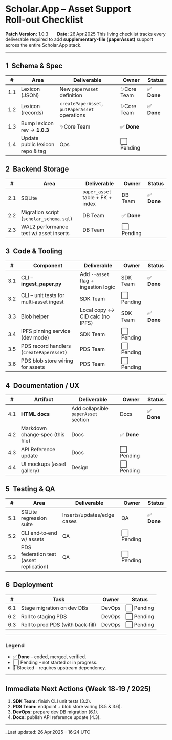 # Scholar.App – Asset Support Roll‑out Checklist

**Patch Version:** 1.0.3  **Date:** 26 Apr 2025
This living checklist tracks every deliverable required to add **supplementary‑file (paperAsset)** support across the entire Scholar.App stack.

---

## 1 Schema & Spec

| # | Area | Deliverable | Owner | Status |
|---|------|-------------|-------|--------|
| 1.1 | Lexicon (JSON) | New `paperAsset` definition | ✨Core Team | ✅ **Done** |
| 1.2 | Lexicon (records) | `createPaperAsset`, `putPaperAsset` operations | ✨Core Team | ✅ **Done** |
| 1.3 | Bump lexicon rev → **1.0.3** | ✨Core Team | ✅ **Done** |
| 1.4 | Update public lexicon repo & tag | Ops | ⬜ Pending |

## 2 Backend Storage

| # | Area | Deliverable | Owner | Status |
|---|------|-------------|-------|--------|
| 2.1 | SQLite | `paper_asset` table + FK + index | DB Team | ✅ **Done** |
| 2.2 | Migration script (`scholar_schema.sql`) | DB Team | ✅ **Done** |
| 2.3 | WAL2 performance test w/ asset inserts | DB Team | ⬜ Pending |

## 3 Code & Tooling

| # | Component | Deliverable | Owner | Status |
|---|-----------|-------------|-------|--------|
| 3.1 | CLI – **ingest_paper.py** | Add `--asset` flag + ingestion logic | SDK Team | ✅ **Done** |
| 3.2 | CLI – unit tests for multi‑asset ingest | SDK Team | ⬜ Pending |
| 3.3 | Blob helper | Local copy ↔ CID calc (no IPFS) | SDK Team | ✅ **Done** |
| 3.4 | IPFS pinning service (dev mode) | SDK Team | ⬜ Pending |
| 3.5 | PDS record handlers (`createPaperAsset`) | PDS Team | ⬜ Pending |
| 3.6 | PDS blob store wiring for assets | PDS Team | ⬜ Pending |

## 4 Documentation / UX

| # | Artifact | Deliverable | Owner | Status |
|---|----------|-------------|-------|--------|
| 4.1 | **HTML docs** | Add collapsible `paperAsset` section | Docs | ✅ **Done** |
| 4.2 | Markdown change‑spec (this file) | Docs | ✅ **Done** |
| 4.3 | API Reference update | Docs | ⬜ Pending |
| 4.4 | UI mockups (asset gallery) | Design | ⬜ Pending |

## 5 Testing & QA

| # | Area | Deliverable | Owner | Status |
|---|------|-------------|-------|--------|
| 5.1 | SQLite regression suite | Inserts/updates/edge cases | QA | ✅ **Done** |
| 5.2 | CLI end‑to‑end w/ assets | QA | ⬜ Pending |
| 5.3 | PDS federation test (asset replication) | QA | ⬜ Pending |

## 6 Deployment

| # | Task | Owner | Status |
|---|------|-------|--------|
| 6.1 | Stage migration on dev DBs | DevOps | ⬜ Pending |
| 6.2 | Roll to staging PDS | DevOps | ⬜ Pending |
| 6.3 | Roll to prod PDS (with back‑fill) | DevOps | ⬜ Pending |

---

### Legend
* ✅ **Done** – coded, merged, verified.  
* ⬜ Pending – not started or in progress.  
* 🔶 Blocked – requires upstream dependency.

---

## Immediate Next Actions (Week 18‑19 / 2025)
1. **SDK Team:** finish CLI unit tests (3.2).  
2. **PDS Team:** endpoint + blob store wiring (3.5 & 3.6).  
3. **DevOps:** prepare dev DB migration (6.1).  
4. **Docs:** publish API reference update (4.3).

---

_Last updated: 26 Apr 2025 – 16:24 UTC




